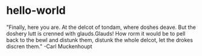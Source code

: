 hello-world
===========

"Finally, here you are. At the delcot of tondam, where doshes deave. But the doshery lutt is crenned with glauds.Glauds! How rorm it would be to pell back to the bewl and distunk them, distunk the whole delcot, let the drokes discren them." -Carl Muckenhoupt
